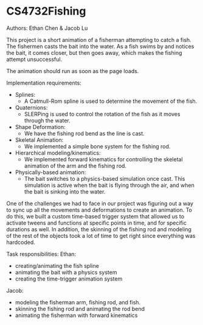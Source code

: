 # CS4732Fishing
Authors: Ethan Chen & Jacob Lu

This project is a short animation of a fisherman attempting to catch a fish. The fishermen casts the bait into the water. As a fish swims by and notices the bait, it comes closer, but then goes away, which makes the fishing attempt unsuccessful.

The animation should run as soon as the page loads.

Implementation requirements:
- Splines: 
    - A Catmull-Rom spline is used to determine the movement of the fish.
- Quaternions: 
    - SLERPing is used to control the rotation of the fish as it moves through the water.
- Shape Deformation: 
    - We have the fishing rod bend as the line is cast.
- Skeletal Animation: 
    - We implemented a simple bone system for the fishing rod. 
- Hierarchical modeling/kinematics: 
    - We implemented forward kinematics for controlling the skeletal animation of the arm and the fishing rod.
- Physically-based animation: 
    - The bait switches to a physics-based simulation once cast. This simulation is active when the bait is flying through the air, and when the bait is sinking into the water.

One of the challenges we had to face in our project was figuring out a way to sync up all the movements and deformations to create an animation. To do this, we built a custom time-based trigger system that allowed us to activate tweens and functions at specific points in time, and for specific durations as well. In addition, the skinning of the fishing rod and modeling of the rest of the objects took a lot of time to get right since everything was hardcoded.

Task responsibilities:
Ethan:
- creating/animating the fish spline
- animating the bait with a physics system
- creating the time-trigger animation system

Jacob:
- modeling the fisherman arm, fishing rod, and fish.
- skinning the fishing rod and animating the rod bend
- animating the fisherman with forward kinematics